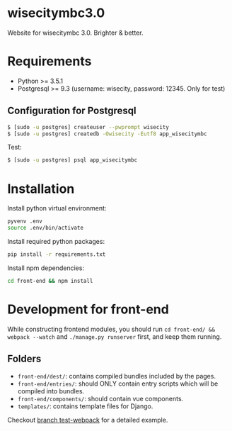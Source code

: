# wisecitymbc3.0
Website for wisecitymbc 3.0. Brighter &amp; better.

# Requirements

 + Python >= 3.5.1
 + Postgresql >= 9.3 (username: wisecity, password: 12345. Only for test)

## Configuration for Postgresql

```bash
$ [sudo -u postgres] createuser --pwprompt wisecity
$ [sudo -u postgres] createdb -Owisecity -Eutf8 app_wisecitymbc
```

Test:

```bash
$ [sudo -u postgres] psql app_wisecitymbc
```

# Installation

Install python virtual environment:

```bash
pyvenv .env
source .env/bin/activate
```

Install required python packages:

```bash
pip install -r requirements.txt
```

Install npm dependencies:

```bash
cd front-end && npm install
```

# Development for front-end

While constructing frontend modules, you should run `cd front-end/ && webpack --watch` and `./manage.py runserver` first, and keep them running.

## Folders

 + `front-end/dest/`: contains compiled bundles included by the pages.
 + `front-end/entries/`: should ONLY contain entry scripts which will be compiled into bundles.
 + `front-end/components/`: should contain vue components.
 + `templates/`: contains template files for Django.

Checkout [branch test-webpack](https://github.com/hsfzxjy/wisecitymbc3.0/tree/test-webpack) for a detailed example.